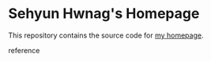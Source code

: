 # Sehyun Hwnag's Homepage

This repository contains the source code for [my homepage](https://sehyun03.github.io).

reference